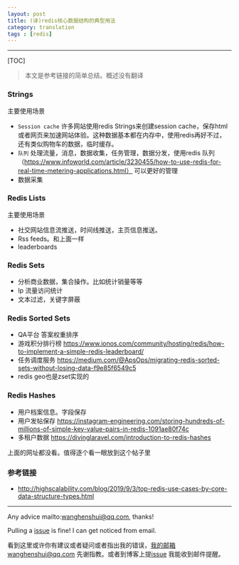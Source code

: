 ```yaml
---
layout: post
title: (译)redis核心数据结构的典型用法
category: translation
tags : [redis]
---
```

  

---

[TOC]

> 本文是参考链接的简单总结。概述没有翻译

### Strings

主要使用场景

- `Session cache` 许多网站使用redis Strings来创建session cache，保存html或者网页来加速网站体验。这种数据基本都在内存中，使用redis再好不过，还有类似购物车的数据，临时缓存。
- `队列` 处理流量，消息，数据收集，任务管理，数据分发，使用redis 队列（https://www.infoworld.com/article/3230455/how-to-use-redis-for-real-time-metering-applications.html） 可以更好的管理
- 数据采集

### Redis Lists

主要使用场景

- 社交网站信息流推送，时间线推送，主页信息推送。
- Rss feeds。和上面一样
- leaderboards

### Redis Sets

- 分析商业数据，集合操作。比如统计销量等等
- Ip 流量访问统计
- 文本过滤，关键字屏蔽

### Redis Sorted Sets

- QA平台 答案权重排序
- 游戏积分排行榜 https://www.ionos.com/community/hosting/redis/how-to-implement-a-simple-redis-leaderboard/
- 任务调度服务 https://medium.com/@ApsOps/migrating-redis-sorted-sets-without-losing-data-f9e85f6549c5
- redis geo也是zset实现的



### Redis Hashes

- 用户档案信息。字段保存
- 用户发帖保存 https://instagram-engineering.com/storing-hundreds-of-millions-of-simple-key-value-pairs-in-redis-1091ae80f74c
- 多租户数据 https://divinglaravel.com/introduction-to-redis-hashes



上面的网址都没看。值得逐个看一眼放到这个帖子里

### 参考链接 

- http://highscalability.com/blog/2019/9/3/top-redis-use-cases-by-core-data-structure-types.html

---

Any advice mailto:wanghenshui@qq.com, thanks! 

Pulling a [issue](https://github.com/wanghenshui/wanghenshui.github.io/issues/new) is fine! I can get noticed from email.

看到这里或许你有建议或者疑问或者指出我的错误，我的邮箱wanghenshui@qq.com 先谢指教。或者到博客上提[issue](https://github.com/wanghenshui/wanghenshui.github.io/issues/new) 我能收到邮件提醒。